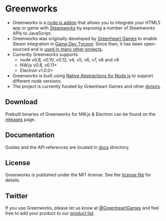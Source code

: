 # Greenworks

* Greenworks is a [node.js addon](https://nodejs.org/api/addons.html) that
allows you to integrate your HTML5 app or game with
[Steamworks](http://www.steampowered.com/steamworks/) by exposing a number of
Steamworks APIs to JavaScript.
* Greenworks was originally developed by
[Greenheart Games](http://www.greenheartgames.com) to enable Steam integration
in [Game Dev Tycoon](http://www.greenheartgames.com/app/game-dev-tycoon/).
Since then, it has been open-sourced and is
[used in many other projects](https://github.com/greenheartgames/greenworks/wiki/Apps-games-using-greenworks).
* Currently Greenworks supports:
  * node v0.8, v0.10, v0.12, v4, v5, v6, v7, v8 and v9
  * NW.js v0.8, v0.11+
  * Electron v1.0.0+
* Greenworks is built using [Native Abstractions for Node.js](https://github.com/nodejs/nan) to
support different node versions.
* The project is currently funded by Greenheart Games and other
[donors](https://pledgie.com/campaigns/27218#donors).

## Download

Prebuilt binaries of Greenworks for NW.js & Electron can be found on
the [releases](https://github.com/greenheartgames/greenworks/releases) page.

## Documentation

Guides and the API references are located in [docs](docs) directory.

## License

Greenworks is published under the MIT license. See the [license file](https://github.com/greenheartgames/greenworks/blob/master/LICENSE) for details.

## Twitter

If you use Greenworks, please let us know at
[@GreenheartGames](https://twitter.com/GreenheartGames)
and feel free to add your product to our
[product list](https://github.com/greenheartgames/greenworks/wiki/Apps-games-using-greenworks).
